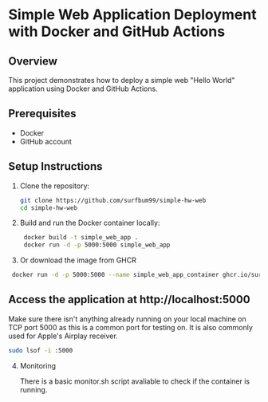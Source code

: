 # Simple Web Application Deployment with Docker and GitHub Actions

## Overview
This project demonstrates how to deploy a simple web "Hello World" application using Docker and GitHub Actions.

## Prerequisites
- Docker
- GitHub account

## Setup Instructions
1. Clone the repository:
   ```bash
   git clone https://github.com/surfbum99/simple-hw-web
   cd simple-hw-web

2. Build and run the Docker container locally:
   ```bash
    docker build -t simple_web_app .
    docker run -d -p 5000:5000 simple_web_app
   
3.  Or download the image from GHCR
   ```bash
    docker run -d -p 5000:5000 --name simple_web_app_container ghcr.io/surfbum99/simple_web_app:latest
   ```
## Access the application at http://localhost:5000

   Make sure there isn't anything already running on your local machine on TCP port 5000 as this is a common port for testing on.
   It is also commonly used for Apple's Airplay receiver.
   ```bash
   sudo lsof -i :5000
   ```

4. Monitoring

   There is a basic monitor.sh script avaliable to check if the container is running.

